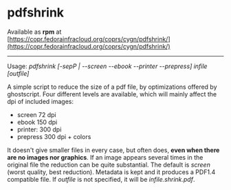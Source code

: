 # pdfshrink

Available as __rpm__ at [https://copr.fedorainfracloud.org/coprs/cygn/pdfshrink/](https://copr.fedorainfracloud.org/coprs/cygn/pdfshrink/)

------------------------------

Usage: *pdfshrink [-sepP | --screen --ebook --printer --prepress] infile [outfile]*

A simple script to reduce the size of a pdf file, by optimizations offered by ghostscript. 
Four different levels are available, which will mainly affect the dpi of included images:

* screen 72 dpi
* ebook 150 dpi
* printer: 300 dpi
* prepress 300 dpi + colors

It doesn't give smaller files in every case, but often does, **even when there are no images nor graphics**. If an image appears several times in the original file the reduction can be quite substantial. The default is *screen* (worst quality, best reduction). 
Metadata is kept and it produces a PDF1.4 compatible file. If *outfile* is not specified, it will be *infile.shrink.pdf*. 
